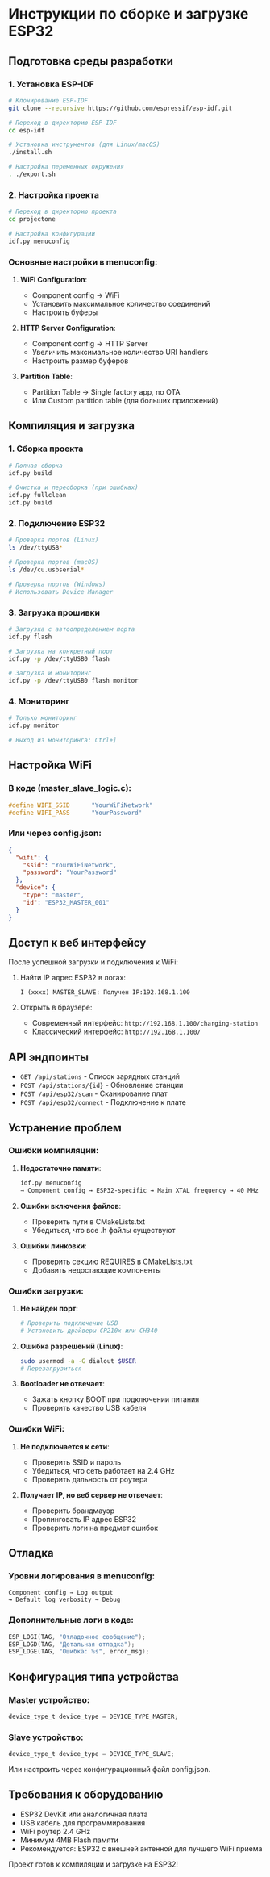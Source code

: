 # Инструкции по сборке и загрузке ESP32

## Подготовка среды разработки

### 1. Установка ESP-IDF

```bash
# Клонирование ESP-IDF
git clone --recursive https://github.com/espressif/esp-idf.git

# Переход в директорию ESP-IDF
cd esp-idf

# Установка инструментов (для Linux/macOS)
./install.sh

# Настройка переменных окружения
. ./export.sh
```

### 2. Настройка проекта

```bash
# Переход в директорию проекта
cd projectone

# Настройка конфигурации
idf.py menuconfig
```

### Основные настройки в menuconfig:

1. **WiFi Configuration**:
   - Component config → WiFi
   - Установить максимальное количество соединений
   - Настроить буферы

2. **HTTP Server Configuration**:
   - Component config → HTTP Server
   - Увеличить максимальное количество URI handlers
   - Настроить размер буферов

3. **Partition Table**:
   - Partition Table → Single factory app, no OTA
   - Или Custom partition table (для больших приложений)

## Компиляция и загрузка

### 1. Сборка проекта

```bash
# Полная сборка
idf.py build

# Очистка и пересборка (при ошибках)
idf.py fullclean
idf.py build
```

### 2. Подключение ESP32

```bash
# Проверка портов (Linux)
ls /dev/ttyUSB*

# Проверка портов (macOS)
ls /dev/cu.usbserial*

# Проверка портов (Windows)
# Использовать Device Manager
```

### 3. Загрузка прошивки

```bash
# Загрузка с автоопределением порта
idf.py flash

# Загрузка на конкретный порт
idf.py -p /dev/ttyUSB0 flash

# Загрузка и мониторинг
idf.py -p /dev/ttyUSB0 flash monitor
```

### 4. Мониторинг

```bash
# Только мониторинг
idf.py monitor

# Выход из мониторинга: Ctrl+]
```

## Настройка WiFi

### В коде (master_slave_logic.c):

```c
#define WIFI_SSID      "YourWiFiNetwork"
#define WIFI_PASS      "YourPassword"
```

### Или через config.json:

```json
{
  "wifi": {
    "ssid": "YourWiFiNetwork",
    "password": "YourPassword"
  },
  "device": {
    "type": "master",
    "id": "ESP32_MASTER_001"
  }
}
```

## Доступ к веб интерфейсу

После успешной загрузки и подключения к WiFi:

1. Найти IP адрес ESP32 в логах:
   ```
   I (xxxx) MASTER_SLAVE: Получен IP:192.168.1.100
   ```

2. Открыть в браузере:
   - Современный интерфейс: `http://192.168.1.100/charging-station`
   - Классический интерфейс: `http://192.168.1.100/`

## API эндпоинты

- `GET /api/stations` - Список зарядных станций
- `POST /api/stations/{id}` - Обновление станции
- `POST /api/esp32/scan` - Сканирование плат
- `POST /api/esp32/connect` - Подключение к плате

## Устранение проблем

### Ошибки компиляции:

1. **Недостаточно памяти**:
   ```bash
   idf.py menuconfig
   → Component config → ESP32-specific → Main XTAL frequency → 40 MHz
   ```

2. **Ошибки включения файлов**:
   - Проверить пути в CMakeLists.txt
   - Убедиться, что все .h файлы существуют

3. **Ошибки линковки**:
   - Проверить секцию REQUIRES в CMakeLists.txt
   - Добавить недостающие компоненты

### Ошибки загрузки:

1. **Не найден порт**:
   ```bash
   # Проверить подключение USB
   # Установить драйверы CP210x или CH340
   ```

2. **Ошибка разрешений (Linux)**:
   ```bash
   sudo usermod -a -G dialout $USER
   # Перезагрузиться
   ```

3. **Bootloader не отвечает**:
   - Зажать кнопку BOOT при подключении питания
   - Проверить качество USB кабеля

### Ошибки WiFi:

1. **Не подключается к сети**:
   - Проверить SSID и пароль
   - Убедиться, что сеть работает на 2.4 GHz
   - Проверить дальность от роутера

2. **Получает IP, но веб сервер не отвечает**:
   - Проверить брандмауэр
   - Пропинговать IP адрес ESP32
   - Проверить логи на предмет ошибок

## Отладка

### Уровни логирования в menuconfig:

```
Component config → Log output
→ Default log verbosity → Debug
```

### Дополнительные логи в коде:

```c
ESP_LOGI(TAG, "Отладочное сообщение");
ESP_LOGD(TAG, "Детальная отладка");
ESP_LOGE(TAG, "Ошибка: %s", error_msg);
```

## Конфигурация типа устройства

### Master устройство:
```c
device_type_t device_type = DEVICE_TYPE_MASTER;
```

### Slave устройство:
```c
device_type_t device_type = DEVICE_TYPE_SLAVE;
```

Или настроить через конфигурационный файл config.json.

## Требования к оборудованию

- ESP32 DevKit или аналогичная плата
- USB кабель для программирования
- WiFi роутер 2.4 GHz
- Минимум 4MB Flash памяти
- Рекомендуется: ESP32 с внешней антенной для лучшего WiFi приема

Проект готов к компиляции и загрузке на ESP32!